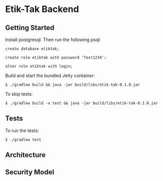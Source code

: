 Etik-Tak Backend
================

Getting Started
---------------

Install postgresql. Then run the following psql:

`create database etiktak;`

`create role etiktak with password 'Test1234';`

`alter role etiktak with login;`

Build and start the bundled Jetty container:

`$ ./gradlew build && java -jar build/libs/etik-tak-0.1.0.jar`

To skip tests:

`$ ./gradlew build -x test && java -jar build/libs/etik-tak-0.1.0.jar`

Tests
-----

To run the tests:

`$ ./gradlew test`

Architecture
------------

Security Model
--------------

